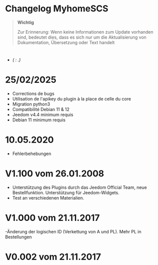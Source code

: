 # Changelog MyhomeSCS

>**Wichtig**
>
>Zur Erinnerung: Wenn keine Informationen zum Update vorhanden sind, bedeutet dies, dass es sich nur um die Aktualisierung von Dokumentation, Übersetzung oder Text handelt

# 

-  *( : .)*

# 25/02/2025

- Corrections de bugs
- Utilisation de l'apikey du plugin à la place de celle du core
- Migration python3
- Compatibilité Debian 11 & 12
- Jeedom v4.4 minimum requis
- Debian 11 minimum requis

# 10.05.2020

- Fehlerbehebungen

# V1.100 vom 26.01.2008

- Unterstützung des Plugins durch das Jeedom Official Team, neue Bestellfunktion. Unterstützung für Jeedom-Widgets.
- Test an verschiedenen Materialien.

# V1.000 vom 21.11.2017

-Änderung der logischen ID (Verkettung von A und PL). Mehr PL in Bestellungen

# V0.002 vom 21.11.2017


